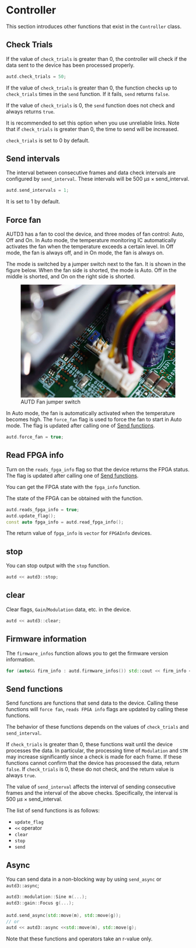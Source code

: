 # Controller

This section introduces other functions that exist in the `Controller` class.

## Check Trials

If the value of `check_trials` is greater than 0, the controller will check if the data sent to the device has been processed properly.

```cpp
autd.check_trials = 50;
```

If the value of `check_trials` is greater than 0, the function checks up to `check_trials` times in the `send` function.
If it fails, `send` returns `false`.

If the value of `check_trials` is 0, the `send` function does not check and always returns `true`.

It is recommended to set this option when you use unreliable links.
Note that if `check_trials` is greater than 0, the time to send will be increased.

`check_trials` is set to 0 by default.

## Send intervals

The interval between consecutive frames and data check intervals are configured by `send_interval`.
These intervals will be $\SI{500}{\text{μ}s}\times \text{send\_interval}$.

```cpp
autd.send_intervals = 1;
```

It is set to 1 by default.

## Force fan

AUTD3 has a fan to cool the device, and three modes of fan control: Auto, Off and On.
In Auto mode, the temperature monitoring IC automatically activates the fan when the temperature exceeds a certain level. 
In Off mode, the fan is always off, and in On mode, the fan is always on.

The mode is switched by a jumper switch next to the fan.
It is shown in the figure below.
When the fan side is shorted, the mode is Auto.
Off in the middle is shorted, and On on the right side is shorted.

<figure>
  <img src="../fig/Users_Manual/fan.jpg"/>
  <figcaption>AUTD Fan jumper switch</figcaption>
</figure>

In Auto mode, the fan is automatically activated when the temperature becomes high.
The `force_fan` flag is used to force the fan to start in Auto mode.
The flag is updated after calling one of [Send functions](#send-functions).

```cpp
autd.force_fan = true;
```

## Read FPGA info

Turn on the `reads_fpga_info` flag so that the device returns the FPGA status.
The flag is updated after calling one of [Send functions](#send-functions).

You can get the FPGA state with the `fpga_info` function.

The state of the FPGA can be obtained with the function.

```cpp
autd.reads_fpga_info = true;
autd.update_flag();
const auto fpga_info = autd.read_fpga_info();
```

The return value of `fpga_info` is `vector` for `FPGAInfo` devices.

## stop

You can stop output with the `stop` function.

```cpp
autd << autd3::stop;
```

## clear

Clear flags, `Gain`/`Modulation` data, etc. in the device.

```cpp
autd << autd3::clear;
```

## Firmware information

The `firmware_infos` function allows you to get the firmware version information.

```cpp
for (auto&& firm_info : autd.firmware_infos()) std::cout << firm_info << std::endl;
```

## Send functions

Send functions are functions that send data to the device.
Calling these functions will `force fan`, `reads FPGA info` flags are updated by calling these functions.

The behavior of these functions depends on the values of `check_trials` and `send_interval`.

If `check_trials` is greater than 0, these functions wait until the device processes the data.
In particular, the processing time of `Modulation` and `STM` may increase significantly since a check is made for each frame.
If these functions cannot confirm that the device has processed the data, return `false`.
If `check_trials` is 0, these do not check, and the return value is always `true`.

The value of `send_interval` affects the interval of sending consecutive frames and the interval of the above checks. 
Specifically, the interval is $\SI{500}{\text{μ}s}\times \text{send\_interval}$.

The list of send functions is as follows:

- `update_flag`
- `<<` operator
- `clear`
- `stop`
- `send`

## Async

You can send data in a non-blocking way by using `send_async` or `autd3::async`;

```cpp
autd3::modulation::Sine m(...);
autd3::gain::Focus g(...);

autd.send_async(std::move(m), std::move(g));
// or
autd << autd3::async <<std::move(m), std::move(g);
```

Note that these functions and operators take an r-value only.
